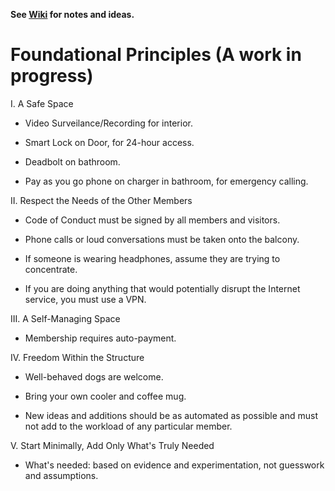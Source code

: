 **See [Wiki](https://github.com/EvolveCoworking/Notes/wiki) for notes and ideas.**

# Foundational Principles (A work in progress)

I. A Safe Space

- Video Surveilance/Recording for interior.

- Smart Lock on Door, for 24-hour access.

- Deadbolt on bathroom.

- Pay as you go phone on charger in bathroom, for emergency calling.

II. Respect the Needs of the Other Members

- Code of Conduct must be signed by all members and visitors.

- Phone calls or loud conversations must be taken onto the balcony.

- If someone is wearing headphones, assume they are trying to concentrate.

- If you are doing anything that would potentially disrupt the
  Internet service, you must use a VPN.

III. A Self-Managing Space

- Membership requires auto-payment.

IV. Freedom Within the Structure

- Well-behaved dogs are welcome.

- Bring your own cooler and coffee mug.

- New ideas and additions should be as automated as possible and must not add to the workload of any particular member.

V. Start Minimally, Add Only What's Truly Needed

- What's needed: based on evidence and experimentation, not guesswork and assumptions.
